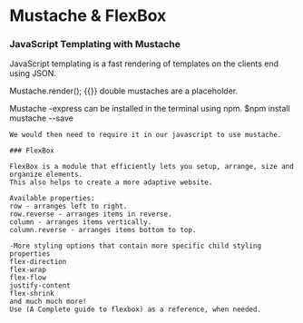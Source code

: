 # Mustache & FlexBox

### JavaScript Templating with Mustache
JavaScript templating is a fast rendering of templates on the clients end using JSON.

Mustache.render();
{{}} double mustaches are a placeholder.

Mustache -express can be installed in the terminal using npm.
    $npm install mustache --save

    We would then need to require it in our javascript to use mustache. 

    ### FlexBox

    FlexBox is a module that efficiently lets you setup, arrange, size and organize elements. 
    This also helps to create a more adaptive website. 

    Available properties: 
    row - arranges left to right.
    row.reverse - arranges items in reverse.
    column - arranges items vertically.
    column.reverse - arranges items bottom to top.

    -More styling options that contain more specific child styling properties 
    flex-direction
    flex-wrap
    flex-flow
    justify-content
    flex-shrink
    and much much more!
    Use (A Complete guide to flexbox) as a reference, when needed. 
